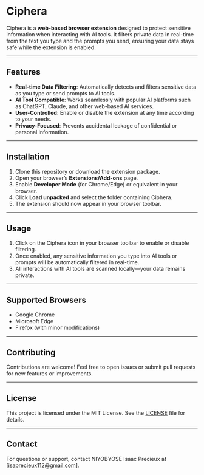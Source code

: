 # Ciphera

Ciphera is a **web-based browser extension** designed to protect sensitive information when interacting with AI tools. It filters private data in real-time from the text you type and the prompts you send, ensuring your data stays safe while the extension is enabled.

---

## Features

- **Real-time Data Filtering**: Automatically detects and filters sensitive data as you type or send prompts to AI tools.
- **AI Tool Compatible**: Works seamlessly with popular AI platforms such as ChatGPT, Claude, and other web-based AI services.
- **User-Controlled**: Enable or disable the extension at any time according to your needs.
- **Privacy-Focused**: Prevents accidental leakage of confidential or personal information.

---

## Installation

1. Clone this repository or download the extension package.
2. Open your browser’s **Extensions/Add-ons** page.
3. Enable **Developer Mode** (for Chrome/Edge) or equivalent in your browser.
4. Click **Load unpacked** and select the folder containing Ciphera.
5. The extension should now appear in your browser toolbar.

---

## Usage

1. Click on the Ciphera icon in your browser toolbar to enable or disable filtering.
2. Once enabled, any sensitive information you type into AI tools or prompts will be automatically filtered in real-time.
3. All interactions with AI tools are scanned locally—your data remains private.

---

## Supported Browsers

- Google Chrome
- Microsoft Edge
- Firefox (with minor modifications)

---

## Contributing

Contributions are welcome! Feel free to open issues or submit pull requests for new features or improvements.

---

## License

This project is licensed under the MIT License. See the [LICENSE](LICENSE) file for details.

---

## Contact

For questions or support, contact NIYOBYOSE Isaac Precieux at [isaprecieux112@gmail.com].

